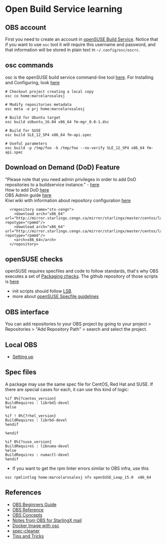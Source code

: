 # Open Build Service learning

## OBS account
First you need to create an account in [openSUSE Build Service](https://build.opensuse.org/). Notice that if you want to use `osc` tool it will require this username and password, and that information will be stored in plain text in `~/.config/osc/oscrc`.

## osc commands
osc is the openSUSE build service command-line tool [here](https://en.opensuse.org/openSUSE:OSC). For Installing and Configuring, look [here](https://openbuildservice.org/help/manuals/obs-user-guide/cha.obs.osc.html)
```
# Checkout project creating a local copy
osc co home:marcelarosalesj

# Modify repositories metadata
osc meta -e prj home:marcelarosalesj

# Build for Ubuntu target
osc build xUbuntu_16.04 x86_64 fm-mgr_0.0-1.dsc

# Build for SUSE
osc build SLE_12_SP4 x86_64 fm-api.spec

# Useful parameters
osc build -p /tmp/foo -k /tmp/foo --no-verify SLE_12_SP4 x86_64 fm-api.spec
```

## Download on Demand (DoD) Feature  
"Please note that you need admin privileges in order to add DoD repositories to a buildservice instance." - [here](https://openbuildservice.org/2016/07/05/download-on-demand-feature/)  
How to add DoD [here](https://openbuildservice.org/help/manuals/obs-best-practices/cha.obs.best-practices.webuiusage.html#idm140458366672880)  
OBS Admin guide [here](https://openbuildservice.org/help/manuals/obs-admin-guide/)  
Kiwi wiki with information about repository configuration [here](https://opensource.suse.com/kiwi/building/build_in_buildservice.html)  
```
  <repository name="stx-cengn">
    <download arch="x86_64" url="http://mirror.starlingx.cengn.ca/mirror/starlingx/master/centos/latest_build/inputs/RPMS/" repotype="rpmmd"/>
    <download arch="x86_64" url="http://mirror.starlingx.cengn.ca/mirror/starlingx/master/centos/latest_build/outputs/RPMS/" repotype="rpmmd"/>
    <arch>x86_64</arch>
  </repository>
```


## openSUSE checks
openSUSE requires specfiles and code to follow standards, that's why OBS executes a set of [Packaging checks](https://en.opensuse.org/openSUSE:Packaging_checks). The github repository of those scripts is [here](https://github.com/openSUSE/brp-check-suse)

* init scripts should follow [LSB](https://wiki.debian.org/LSBInitScripts).
* more about [openSUSE Specfile guidelines](https://en.opensuse.org/openSUSE:Specfile_guidelines)


## OBS interface
You can add repositories to your OBS project by going to your project > Repositories > "Add Repository Path" > search and select the project.

## Local OBS
* [Setting up](https://openbuildservice.org/help/manuals/obs-best-practices/cha.obs.best-practices.localsetup.html)

## Spec files
A package may use the same spec file for CentOS, Red Hat and SUSE. If there are special cases for each, it can use this kind of logic:
```
%if 0%{?centos_version}
BuildRequires : librbd1-devel
%else

%if ! 0%{?rhel_version}
BuildRequires : librbd-devel
%endif

%endif

%if 0%{?suse_version}
BuildRequires : libnuma-devel
%else
BuildRequires : numactl-devel
%endif
```
* If you want to get the rpm linter errors similar to OBS infra, use this
```
osc rpmlintlog home:marcelarosalesj nfv openSUSE_Leap_15.0  x86_64
````

## References
* [OBS Beginners Guide](https://openbuildservice.org/help/manuals/obs-beginners-guide/)
* [OBS Reference](https://openbuildservice.org/files/manuals/obs-reference-guide.pdf)
* [OBS Concepts](https://openbuildservice.org/help/manuals/obs-reference-guide/cha.obs.concepts.html)
* [Notes from OBS for StarlingX mail](http://lists.starlingx.io/pipermail/starlingx-discuss/2019-May/004435.html)
* [Docker Image with osc](https://hub.docker.com/r/jaltek/docker-opensuse-osc-client/)
* [spec-cleaner](https://github.com/openSUSE/spec-cleaner)
* [Tips and Tricks](https://en.opensuse.org/openSUSE:Build_Service_Tips_and_Tricks#link_and_aggregate)
